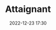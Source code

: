 ---
#zenetöri #személy
title: Attaignant
feed: show
date: 2022-12-23 17:30
permalink: /Attaignant
---